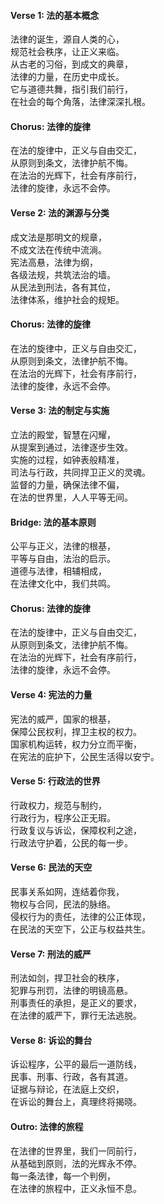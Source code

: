 #### **Verse 1: 法的基本概念**
法律的诞生，源自人类的心，  
规范社会秩序，让正义来临。  
从古老的习俗，到成文的典章，  
法律的力量，在历史中成长。  
它与道德共舞，指引我们前行，  
在社会的每个角落，法律深深扎根。

#### **Chorus: 法律的旋律**
在法的旋律中，正义与自由交汇，  
从原则到条文，法律护航不悔。  
在法治的光辉下，社会有序前行，  
法律的旋律，永远不会停。

#### **Verse 2: 法的渊源与分类**
成文法是那明文的规章，  
不成文法在传统中流淌。  
宪法高悬，法律为纲，  
各级法规，共筑法治的墙。  
从民法到刑法，各有其位，  
法律体系，维护社会的规矩。

#### **Chorus: 法律的旋律**
在法的旋律中，正义与自由交汇，  
从原则到条文，法律护航不悔。  
在法治的光辉下，社会有序前行，  
法律的旋律，永远不会停。

#### **Verse 3: 法的制定与实施**
立法的殿堂，智慧在闪耀，  
从提案到通过，法律逐步生效。  
实施的过程，如钟表般精准，  
司法与行政，共同捍卫正义的灵魂。  
监督的力量，确保法律不偏，  
在法的世界里，人人平等无间。

#### **Bridge: 法的基本原则**
公平与正义，法律的根基，  
平等与自由，法治的启示。  
道德与法律，相辅相成，  
在法律文化中，我们共鸣。

#### **Chorus: 法律的旋律**
在法的旋律中，正义与自由交汇，  
从原则到条文，法律护航不悔。  
在法治的光辉下，社会有序前行，  
法律的旋律，永远不会停。

#### **Verse 4: 宪法的力量**
宪法的威严，国家的根基，  
保障公民权利，捍卫主权的权力。  
国家机构运转，权力分立而平衡，  
在宪法的庇护下，公民生活得以安宁。

#### **Verse 5: 行政法的世界**
行政权力，规范与制约，  
行政行为，程序公正无瑕。  
行政复议与诉讼，保障权利之途，  
行政法守护着，公民的每一步。

#### **Verse 6: 民法的天空**
民事关系如网，连结着你我，  
物权与合同，民法的脉络。  
侵权行为的责任，法律的公正体现，  
在民法的天空下，公正与权益共生。

#### **Verse 7: 刑法的威严**
刑法如剑，捍卫社会的秩序，  
犯罪与刑罚，法律的明镜高悬。  
刑事责任的承担，是正义的要求，  
在法律的威严下，罪行无法逃脱。

#### **Verse 8: 诉讼的舞台**
诉讼程序，公平的最后一道防线，  
民事、刑事、行政，各有其道。  
证据与辩论，在法庭上交织，  
在诉讼的舞台上，真理终将揭晓。

#### **Outro: 法律的旅程**
在法律的世界里，我们一同前行，  
从基础到原则，法的光辉永不停。  
每一条法律，每一个判例，  
在法律的旅程中，正义永恒不息。
